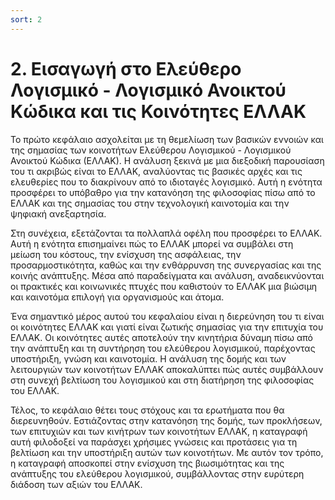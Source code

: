 ```yaml
---
sort: 2
---
```


# 2. Εισαγωγή στο Ελεύθερο Λογισμικό - Λογισμικό Ανοικτού Κώδικα και τις Κοινότητες ΕΛΛΑΚ

Το πρώτο κεφάλαιο ασχολείται με τη θεμελίωση των βασικών εννοιών και της σημασίας των κοινοτήτων Ελεύθερου Λογισμικού - Λογισμικού Ανοικτού Κώδικα (ΕΛΛΑΚ). Η ανάλυση ξεκινά με μια διεξοδική παρουσίαση του τι ακριβώς είναι το ΕΛΛΑΚ, αναλύοντας τις βασικές αρχές και τις ελευθερίες που το διακρίνουν από το ιδιοταγές λογισμικό. Αυτή η ενότητα προσφέρει το υπόβαθρο για την κατανόηση της φιλοσοφίας πίσω από το ΕΛΛΑΚ και της σημασίας του στην τεχνολογική καινοτομία και την ψηφιακή ανεξαρτησία.

Στη συνέχεια, εξετάζονται τα πολλαπλά οφέλη που προσφέρει το ΕΛΛΑΚ. Αυτή η ενότητα επισημαίνει πώς το ΕΛΛΑΚ μπορεί να συμβάλει στη μείωση του κόστους, την ενίσχυση της ασφάλειας, την προσαρμοστικότητα, καθώς και την ενθάρρυνση της συνεργασίας και της κοινής ανάπτυξης. Μέσα από παραδείγματα και ανάλυση, αναδεικνύονται οι πρακτικές και κοινωνικές πτυχές που καθιστούν το ΕΛΛΑΚ μια βιώσιμη και καινοτόμα επιλογή για οργανισμούς και άτομα.

Ένα σημαντικό μέρος αυτού του κεφαλαίου είναι η διερεύνηση του τι είναι οι κοινότητες ΕΛΛΑΚ και γιατί είναι ζωτικής σημασίας για την επιτυχία του ΕΛΛΑΚ. Οι κοινότητες αυτές αποτελούν την κινητήρια δύναμη πίσω από την ανάπτυξη και τη συντήρηση του ελεύθερου λογισμικού, παρέχοντας υποστήριξη, γνώση και καινοτομία. Η ανάλυση της δομής και των λειτουργιών των κοινοτήτων ΕΛΛΑΚ αποκαλύπτει πώς αυτές συμβάλλουν στη συνεχή βελτίωση του λογισμικού και στη διατήρηση της φιλοσοφίας του ΕΛΛΑΚ.

Τέλος, το κεφάλαιο θέτει τους στόχους και τα ερωτήματα που θα διερευνηθούν. Εστιάζοντας στην κατανόηση της δομής, των προκλήσεων, των επιτυχιών και των κινήτρων των κοινοτήτων ΕΛΛΑΚ, η καταγραφή αυτή φιλοδοξεί να παράσχει χρήσιμες γνώσεις και προτάσεις για τη βελτίωση και την υποστήριξη αυτών των κοινοτήτων. Με αυτόν τον τρόπο, η καταγραφή αποσκοπεί στην ενίσχυση της βιωσιμότητας και της ανάπτυξης του ελεύθερου λογισμικού, συμβάλλοντας στην ευρύτερη διάδοση των αξιών του ΕΛΛΑΚ.

